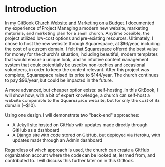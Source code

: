 # Introduction

In my GitBook [Church Website and Marketing on a Budget](http://katherinemichel.gitbooks.io/church-website-and-marketing-on-a-budget/details), I documented my experience of Project Managing a modern new website, marketing materials, and marketing plan for a small church. Anytime possible, the project utilized low-cost options and pre-existing resources. Ultimately, I chose to host the new website through Squarespace, at $96/year, including the cost of a custom domain. I felt that Squarespace offered the best value for money for the church's situation, including beautiful, modern templates that would ensure a unique look, and an intuitive content management system that could potentially be used by non-techies and occasional volunteers, in order to keep the content relevant. After this project was complete, Squarespace raised its price to $144/year. The church continues to pay $96/year, but could be impacted in the future. 

A more advanced, but cheaper option exists: self-hosting. In this GitBook, I will show how, with a bit of expert knowledge, a church can self-host a website comparable to the Squarespace website, but for only the cost of its domain (~$10). 

Using one design, I will demonstrate two "back-end" approaches:
* A Jekyll site hosted on GitHub with updates made directly through GitHub as a dashboard
* A Django site with code stored on GitHub, but deployed via Heroku, with updates made through an Admin dashboard

Regardless of which approach is used, the church can create a GitHub organization account where the code can be looked at, learned from, and contributed to. I will discuss this further later on in this GitBook. 









